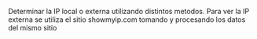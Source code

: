 Determinar la IP local o externa utilizando distintos metodos. Para ver la IP externa se utiliza el sitio showmyip.com tomando y procesando los datos del mismo sitio
